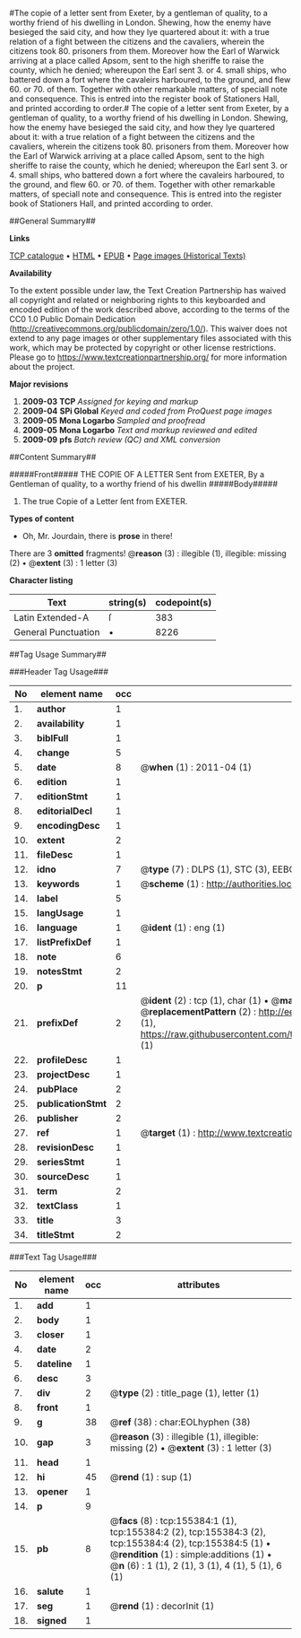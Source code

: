 #The copie of a letter sent from Exeter, by a gentleman of quality, to a worthy friend of his dwelling in London. Shewing, how the enemy have besieged the said city, and how they lye quartered about it: with a true relation of a fight between the citizens and the cavaliers, wherein the citizens took 80. prisoners from them. Moreover how the Earl of Warwick arriving at a place called Apsom, sent to the high sheriffe to raise the county, which he denied; whereupon the Earl sent 3. or 4. small ships, who battered down a fort where the cavaleirs harboured, to the ground, and flew 60. or 70. of them. Together with other remarkable matters, of speciall note and consequence. This is entred into the register book of Stationers Hall, and printed according to order.#
The copie of a letter sent from Exeter, by a gentleman of quality, to a worthy friend of his dwelling in London. Shewing, how the enemy have besieged the said city, and how they lye quartered about it: with a true relation of a fight between the citizens and the cavaliers, wherein the citizens took 80. prisoners from them. Moreover how the Earl of Warwick arriving at a place called Apsom, sent to the high sheriffe to raise the county, which he denied; whereupon the Earl sent 3. or 4. small ships, who battered down a fort where the cavaleirs harboured, to the ground, and flew 60. or 70. of them. Together with other remarkable matters, of speciall note and consequence. This is entred into the register book of Stationers Hall, and printed according to order.

##General Summary##

**Links**

[TCP catalogue](http://www.ota.ox.ac.uk/tcp/)  • 
[HTML](http://tei.it.ox.ac.uk/tcp/Texts-HTML/free/A93/A93235.html)  • 
[EPUB](http://tei.it.ox.ac.uk/tcp/Texts-EPUB/free/A93/A93235.epub) • 
[Page images (Historical Texts)](https://historicaltexts.jisc.ac.uk/eebo-99872232e)

**Availability**

To the extent possible under law, the Text Creation Partnership has waived all copyright and related or neighboring rights to this keyboarded and encoded edition of the work described above, according to the terms of the CC0 1.0 Public Domain Dedication (http://creativecommons.org/publicdomain/zero/1.0/). This waiver does not extend to any page images or other supplementary files associated with this work, which may be protected by copyright or other license restrictions. Please go to https://www.textcreationpartnership.org/ for more information about the project.

**Major revisions**

1. __2009-03__ __TCP__ *Assigned for keying and markup*
1. __2009-04__ __SPi Global__ *Keyed and coded from ProQuest page images*
1. __2009-05__ __Mona Logarbo__ *Sampled and proofread*
1. __2009-05__ __Mona Logarbo__ *Text and markup reviewed and edited*
1. __2009-09__ __pfs__ *Batch review (QC) and XML conversion*

##Content Summary##

#####Front#####
THE COPIE OF A LETTER Sent from EXETER, By a Gentleman of quality, to a worthy friend of his dwellin
#####Body#####

1. The true Copie of a Letter ſent from EXETER.

**Types of content**

  * Oh, Mr. Jourdain, there is **prose** in there!

There are 3 **omitted** fragments! 
 @__reason__ (3) : illegible (1), illegible: missing (2)  •  @__extent__ (3) : 1 letter (3)

**Character listing**


|Text|string(s)|codepoint(s)|
|---|---|---|
|Latin Extended-A|ſ|383|
|General Punctuation|•|8226|

##Tag Usage Summary##

###Header Tag Usage###

|No|element name|occ|attributes|
|---|---|---|---|
|1.|__author__|1||
|2.|__availability__|1||
|3.|__biblFull__|1||
|4.|__change__|5||
|5.|__date__|8| @__when__ (1) : 2011-04 (1)|
|6.|__edition__|1||
|7.|__editionStmt__|1||
|8.|__editorialDecl__|1||
|9.|__encodingDesc__|1||
|10.|__extent__|2||
|11.|__fileDesc__|1||
|12.|__idno__|7| @__type__ (7) : DLPS (1), STC (3), EEBO-CITATION (1), PROQUEST (1), VID (1)|
|13.|__keywords__|1| @__scheme__ (1) : http://authorities.loc.gov/ (1)|
|14.|__label__|5||
|15.|__langUsage__|1||
|16.|__language__|1| @__ident__ (1) : eng (1)|
|17.|__listPrefixDef__|1||
|18.|__note__|6||
|19.|__notesStmt__|2||
|20.|__p__|11||
|21.|__prefixDef__|2| @__ident__ (2) : tcp (1), char (1)  •  @__matchPattern__ (2) : ([0-9\-]+):([0-9IVX]+) (1), (.+) (1)  •  @__replacementPattern__ (2) : http://eebo.chadwyck.com/downloadtiff?vid=$1&page=$2 (1), https://raw.githubusercontent.com/textcreationpartnership/Texts/master/tcpchars.xml#$1 (1)|
|22.|__profileDesc__|1||
|23.|__projectDesc__|1||
|24.|__pubPlace__|2||
|25.|__publicationStmt__|2||
|26.|__publisher__|2||
|27.|__ref__|1| @__target__ (1) : http://www.textcreationpartnership.org/docs/. (1)|
|28.|__revisionDesc__|1||
|29.|__seriesStmt__|1||
|30.|__sourceDesc__|1||
|31.|__term__|2||
|32.|__textClass__|1||
|33.|__title__|3||
|34.|__titleStmt__|2||


###Text Tag Usage###

|No|element name|occ|attributes|
|---|---|---|---|
|1.|__add__|1||
|2.|__body__|1||
|3.|__closer__|1||
|4.|__date__|2||
|5.|__dateline__|1||
|6.|__desc__|3||
|7.|__div__|2| @__type__ (2) : title_page (1), letter (1)|
|8.|__front__|1||
|9.|__g__|38| @__ref__ (38) : char:EOLhyphen (38)|
|10.|__gap__|3| @__reason__ (3) : illegible (1), illegible: missing (2)  •  @__extent__ (3) : 1 letter (3)|
|11.|__head__|1||
|12.|__hi__|45| @__rend__ (1) : sup (1)|
|13.|__opener__|1||
|14.|__p__|9||
|15.|__pb__|8| @__facs__ (8) : tcp:155384:1 (1), tcp:155384:2 (2), tcp:155384:3 (2), tcp:155384:4 (2), tcp:155384:5 (1)  •  @__rendition__ (1) : simple:additions (1)  •  @__n__ (6) : 1 (1), 2 (1), 3 (1), 4 (1), 5 (1), 6 (1)|
|16.|__salute__|1||
|17.|__seg__|1| @__rend__ (1) : decorInit (1)|
|18.|__signed__|1||
